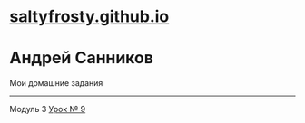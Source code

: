 # [saltyfrosty.github.io](https://github.com/SaltyFrosty/saltyfrosty.github.io "Описание")
# Андрей Санников
Мои домашние задания

---
Модуль 3 
[Урок № 9](https://saltyfrosty.github.io/module_3.lesson_9/index.html "Описание")
